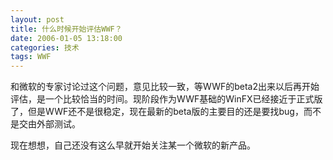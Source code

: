 ```yaml
---
layout: post
title: 什么时候开始评估WWF？
date: 2006-01-05 13:18:00
categories: 技术
tags: WWF
---
```


和微软的专家讨论过这个问题，意见比较一致，等WWF的beta2出来以后再开始评估，是一个比较恰当的时间。现阶段作为WWF基础的WinFX已经接近于正式版了，但是WWF还不是很稳定，现在最新的beta版的主要目的还是要找bug，而不是交由外部测试。

现在想想，自己还没有这么早就开始关注某一个微软的新产品。
